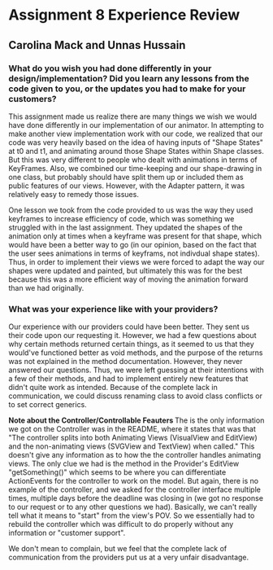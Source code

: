 # Assignment 8 Experience Review
## Carolina Mack and Unnas Hussain


### What do you wish you had done differently in your design/implementation? Did you learn any lessons from the code given to you, or the updates you had to make for your customers?
This assignment made us realize there are many things we wish we would have done differently in our implementation of our animator. In attempting to make another view implementation work with our code, we realized that our code was very heavily based on the idea of having inputs of "Shape States" at t0 and t1, and animating around those Shape States within Shape classes. But this was very different to people who dealt with animations in terms of KeyFrames. Also, we combined our time-keeping and our shape-drawing in one class, but probably should have split them up or included them as public features of our views. However, with the Adapter pattern, it was relatively easy to remedy those issues.

One lesson we took from the code provided to us was the way they used keyframes to increase efficiency of code, which was something we struggled with in the last assignment. They updated the shapes of the animation only at times when a keyframe was present for that shape, which would have been a better way to go (in our opinion, based on the fact that the user sees animations in terms of keyframs, not indivdual shape states). Thus, in order to implement their views we were forced to adapt the way our shapes were updated and painted, but ultimately this was for the best because this was a more efficient way of moving the animation forward than we had originally. 


### What was your experience like with your providers?
Our experience with our providers could have been better. They sent us their code upon our requesting it. However, we had a few questions about why certain methods returned certain things, as it seemed to us that they would've functioned better as void methods, and the purpose of the returns was not explained in the method documentation. However, they never answered our questions. Thus, we were left guessing at their intentions with a few of their methods, and had to implement entirely new features that didn't quite work as intended.
Because of the complete lack in communication, we could discuss renaming class to avoid class conflicts or to set correct generics.

<strong> Note about the Controller/Controllable Feauters </strong>
The is the only information we got on the Controller was in the README, where it states that was that "The controller splits into both Animating Views (VisualView and EditView) and the non-animating views (SVGView and TextView) when called."
This doesn't give any information as to how the the controller handles animating views. The only clue we had is the method in the Provider's EditView "getSomething()" which seems to be where you can differentiate ActionEvents for the controller to work on the model. But again, there is no example of the controller, and we asked for the controller interface multiple times, multiple days before the deadline was closing in (we got no response to our request or to any other questions we had). Basically, we can't really tell what it means to "start" from the view's POV. So we essentially had to rebuild the controller which was difficult to do properly without any information or "customer support".

We don't mean to complain, but we feel that the complete lack of communication from the providers
put us at a very unfair disadvantage.
